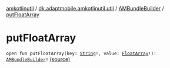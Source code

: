 [amkotlinutil](../../index.md) / [dk.adaptmobile.amkotlinutil.util](../index.md) / [AMBundleBuilder](index.md) / [putFloatArray](./put-float-array.md)

# putFloatArray

`open fun putFloatArray(key: `[`String`](https://kotlinlang.org/api/latest/jvm/stdlib/kotlin/-string/index.html)`!, value: `[`FloatArray`](https://kotlinlang.org/api/latest/jvm/stdlib/kotlin/-float-array/index.html)`!): `[`AMBundleBuilder`](index.md)`!` [(source)](https://github.com/adaptmobile-organization/amkotlinutil/tree/master/amkotlinutil/amkotlinutil/src/main/java/dk/adaptmobile/amkotlinutil/util/AMBundleBuilder.java#L118)
